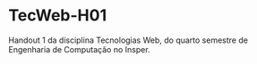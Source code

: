 # TecWeb-H01
Handout 1 da disciplina Tecnologias Web, do quarto semestre de Engenharia de Computação no Insper.
